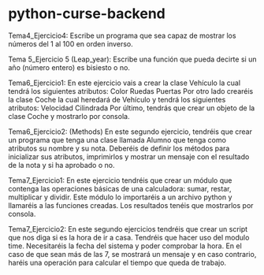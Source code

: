 # python-curse-backend
Tema4_Ejercicio4: 
Escribe un programa que sea capaz de mostrar los números del 1 al 100 en orden inverso.


Tema 5_Ejercicio 5 (Leap_year):
Escribe una función que pueda decirte si un año (número entero) es bisiesto o no.


Tema6_Ejercicio1:
En este ejercicio vais a crear la clase Vehículo la cual tendrá los siguientes atributos:
Color
Ruedas
Puertas
Por otro lado crearéis la clase Coche la cual heredará de Vehículo y tendrá los siguientes atributos:
Velocidad
Cilindrada
Por último, tendrás que crear un objeto de la clase Coche y mostrarlo por consola.


Tema6_Ejercicio2: (Methods)
En este segundo ejercicio, tendréis que crear un programa que tenga una clase llamada Alumno que tenga como atributos su nombre y su nota. Deberéis de definir los métodos para inicializar sus atributos, imprimirlos y mostrar un mensaje con el resultado de la nota y si ha aprobado o no.


Tema7_Ejercicio1:
En este ejercicio tendréis que crear un módulo que contenga las operaciones básicas de una calculadora: sumar, restar, multiplicar y dividir.
Este módulo lo importaréis a un archivo python y llamaréis a las funciones creadas. Los resultados tenéis que mostrarlos por consola.


Tema7_Ejercicio2:
En este segundo ejercicios tendréis que crear un script que nos diga si es la hora de ir a casa. Tendréis que hacer uso del modulo time. Necesitaréis la fecha del sistema y poder comprobar la hora.
En el caso de que sean más de las 7, se mostrará un mensaje y en caso contrario, haréis una operación para calcular el tiempo que queda de trabajo.
